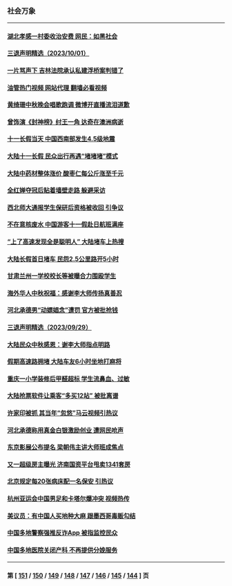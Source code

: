 ### 社会万象
---
#### [湖北孝感一村委收治安费 网民：如黑社会](../../pages/ncid282/n14086443.md?10030845) 
#### [三退声明精选（2023/10/01）](../../pages/ncid282/n14086298.md?10030845) 
#### [一片骂声下 吉林法院承认私建浮桥案判错了](../../pages/ncid282/n14086111.md?10030845) 
#### [油管热门视频 网站代理 翻墙必看视频](http://138.2.39.72:81/youtube.html?epic-marker?10030845)
#### [黄绮珊中秋晚会唱歌跑调 微博开直播流泪道歉](../../pages/ncid282/n14086050.md?10030845) 
#### [曾饰演《封神榜》纣王一角 达奇在澳洲病逝](../../pages/ncid282/n14086077.md?10030845) 
#### [十一长假当天 中国西南部发生4.5级地震](../../pages/ncid282/n14085986.md?10030845) 
#### [大陆十一长假 民众出行再遇“堵堵堵”模式](../../pages/ncid282/n14085912.md?10030845) 
#### [大陆中药材整体涨价 酸枣仁每公斤涨至千元](../../pages/ncid282/n14085677.md?10030845) 
#### [全红婵夺冠后贴着墙壁走路 躲避采访](../../pages/ncid282/n14085782.md?10030845) 
#### [西北师大通报学生保研后资格被收回 引争议](../../pages/ncid282/n14085517.md?10030845) 
#### [不在意核废水 中国游客十一假赴日航班满座](../../pages/ncid282/n14085433.md?10030845) 
#### [“上了高速发现全是聪明人” 大陆堵车上热搜](../../pages/ncid282/n14085303.md?10030845) 
#### [大陆长假首日堵车 民怨2.5公里路开5小时](../../pages/ncid282/n14085399.md?10030845) 
#### [甘肃兰州一学校校长等被曝合力围殴学生](../../pages/ncid282/n14085390.md?10030845) 
#### [海外华人中秋祝福：感谢李大师传扬真善忍](../../pages/ncid282/n14084649.md?10030845) 
#### [河北承德男“动嫖娼念”遭罚 官方被批抢钱](../../pages/ncid282/n14085069.md?10030845) 
#### [三退声明精选（2023/09/29）](../../pages/ncid282/n14084858.md?10030845) 
#### [大陆民众中秋感恩：谢李大师指点明路](../../pages/ncid282/n14084624.md?10030845) 
#### [假期高速路拥堵 大陆车友6小时坐地打麻将](../../pages/ncid282/n14084431.md?10030845) 
#### [重庆一小学装修后甲醛超标 学生流鼻血、过敏](../../pages/ncid282/n14084342.md?10030845) 
#### [大陆抢票软件让乘客“多买12站” 被批离谱](../../pages/ncid282/n14084394.md?10030845) 
#### [许家印被抓 其当年“忽悠”马云视频引热议](../../pages/ncid282/n14083787.md?10030845) 
#### [河北承德称用真金白银激励创业 遭网民呛声](../../pages/ncid282/n14083864.md?10030845) 
#### [东京影展公布提名 梁朝伟主讲大师班成焦点](../../pages/ncid282/n14083753.md?10030845) 
#### [又一超级房主曝光 济南国资平台甩卖1341套房](../../pages/ncid282/n14083154.md?10030845) 
#### [北京规定每20张病床配一名保安 引热议](../../pages/ncid282/n14083267.md?10030845) 
#### [杭州亚运会中国男足和卡塔尔爆冲突 视频热传](../../pages/ncid282/n14083126.md?10030845) 
#### [美议员：有中国人买地种大麻 跟墨西哥毒贩勾结](../../pages/ncid282/n14083210.md?10030845) 
#### [中国多地警察强推反诈App 被指监控民众](../../pages/ncid282/n14083024.md?10030845) 
#### [中国多地医院关闭产科 不再提供分娩服务](../../pages/ncid282/n14082799.md?10030845) 

---
#### 第 [ [151](./151.md?10030845) / [150](./150.md?10030845) / [149](./149.md?10030845) / [148](./148.md?10030845) / [147](./147.md?10030845) / [146](./146.md?10030845) / [145](./145.md?10030845) / [144](./144.md?10030845) ] 页
